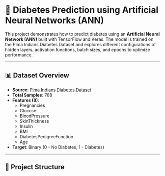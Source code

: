 # 🧠 Diabetes Prediction using Artificial Neural Networks (ANN)

This project demonstrates how to predict diabetes using an **Artificial Neural Network (ANN)** built with TensorFlow and Keras. 
The model is trained on the Pima Indians Diabetes Dataset and explores different configurations of hidden layers,
activation functions, batch sizes, and epochs to optimize performance.

---

## 📊 Dataset Overview

- **Source**: [Pima Indians Diabetes Dataset](https://raw.githubusercontent.com/jbrownlee/Datasets/master/pima-indians-diabetes.data.csv)
- **Total Samples**: 768
- **Features (8)**:
  - Pregnancies
  - Glucose
  - BloodPressure
  - SkinThickness
  - Insulin
  - BMI
  - DiabetesPedigreeFunction
  - Age
- **Target**: Binary (0 - No Diabetes, 1 - Diabetes)

---

## 🔧 Project Structure

